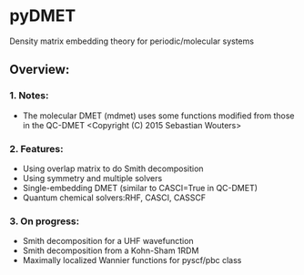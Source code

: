 # pyDMET
Density matrix embedding theory for periodic/molecular systems

## Overview:
### 1. Notes: 
- The molecular DMET (mdmet) uses some functions modified from those in the QC-DMET <Copyright (C) 2015 Sebastian Wouters>
### 2. Features:
- Using overlap matrix to do Smith decomposition
- Using symmetry and multiple solvers
- Single-embedding DMET (similar to CASCI=True in QC-DMET)
- Quantum chemical solvers:RHF, CASCI, CASSCF

### 3. On progress:
- Smith decomposition for a UHF wavefunction
- Smith decomposition from a Kohn-Sham 1RDM
- Maximally localized Wannier functions for pyscf/pbc class
